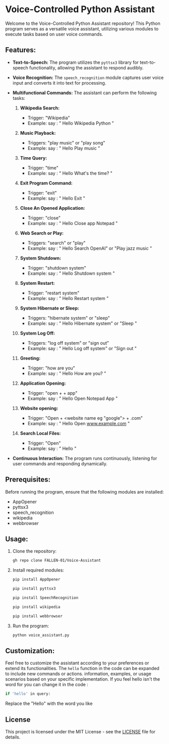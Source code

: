 # Voice-Controlled Python Assistant

Welcome to the Voice-Controlled Python Assistant repository! This Python program serves as a versatile voice assistant, utilizing various modules to execute tasks based on user voice commands.

## Features:

- **Text-to-Speech:** The program utilizes the `pyttsx3` library for text-to-speech functionality, allowing the assistant to respond audibly.
- **Voice Recognition:** The `speech_recognition` module captures user voice input and converts it into text for processing.
- **Multifunctional Commands:** The assistant can perform the following tasks:

  1. **Wikipedia Search:**
     - Trigger: "Wikipedia"
     - Example: say : " Hello Wikipedia Python "

  2. **Music Playback:**
     - Triggers: "play music" or "play song"
     - Example: say : " Hello Play music "

  3. **Time Query:**
     - Trigger: "time"
     - Example: say : " Hello What's the time? "

  4. **Exit Program Command:**
     - Trigger: "exit"
     - Example: say : " Hello Exit "

  5. **Close An Opened Application:**
     - Trigger: "close"
     - Example: say : " Hello Close app Notepad "

  6. **Web Search or Play:**
     - Triggers: "search" or "play"
     - Example: say : " Hello Search OpenAI" or "Play jazz music "

  7. **System Shutdown:**
     - Trigger: "shutdown system"
     - Example: say : " Hello Shutdown system "

  8. **System Restart:**
     - Trigger: "restart system"
     - Example: say : " Hello Restart system "

  9. **System Hibernate or Sleep:**
     - Triggers: "hibernate system" or "sleep"
     - Example: say : " Hello Hibernate system" or "Sleep "

  10. **System Log Off:**
      - Triggers: "log off system" or "sign out"
      - Example: say : " Hello Log off system" or "Sign out "

  11. **Greeting:**
      - Trigger: "how are you"
      - Example: say : " Hello How are you? "

  12. **Application Opening:**
      - Trigger: "open + <appname> + app"
      - Example: say : " Hello Open Notepad App "

  13. **Website opening:**
      - Trigger: "Open  + <website name eg "google"> + .com"
      - Example: say : " Hello Open www.example.com "
  
  14. **Search Local Files:**
      - Trigger: "Open"
      - Example: say : " Hello <File Name> "

- **Continuous Interaction:** The program runs continuously, listening for user commands and responding dynamically.
  

## Prerequisites:

Before running the program, ensure that the following modules are installed:

- AppOpener
- pyttsx3
- speech_recognition
- wikipedia
- webbrowser

## Usage:

1. Clone the repository:

   ```bash
   gh repo clone FALLEN-01/Voice-Assistant
   ```

2. Install required modules:

   ```bash
   pip install AppOpener
   ```
   
   ```bash
   pip install pyttsx3
   ```
   ```bash
   pip install SpeechRecognition 
   ```
   ```bash
   pip install wikipedia
   ```
   ```bash
   pip install webbrowser
   ```
   

3. Run the program:

   ```bash
   python voice_assistant.py
   ```

## Customization:

Feel free to customize the assistant according to your preferences or extend its functionalities. The `hello` function in the code can be expanded to include new commands or actions.
information, examples, or usage scenarios based on your specific implementation.
If you feel hello isn't the word for you can change it in the code :

```bash
if 'hello' in query:
```
Replace the "Hello" with the word you like 

## License

This project is licensed under the MIT License - see the [LICENSE](LICENSE) file for details.
